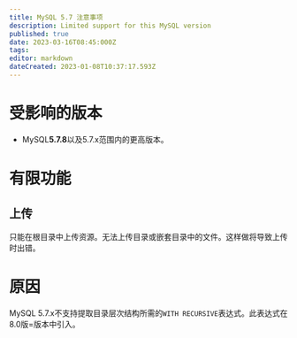```yaml
---
title: MySQL 5.7 注意事项
description: Limited support for this MySQL version
published: true
date: 2023-03-16T08:45:000Z
tags: 
editor: markdown
dateCreated: 2023-01-08T10:37:17.593Z
---
```


# 受影响的版本

- MySQL**5.7.8**以及5.7.x范围内的更高版本。

# 有限功能

## 上传

只能在根目录中上传资源。无法上传目录或嵌套目录中的文件。这样做将导致上传时出错。

# 原因

MySQL 5.7.x不支持提取目录层次结构所需的`WITH RECURSIVE`表达式。此表达式在8.0版=版本中引入。

